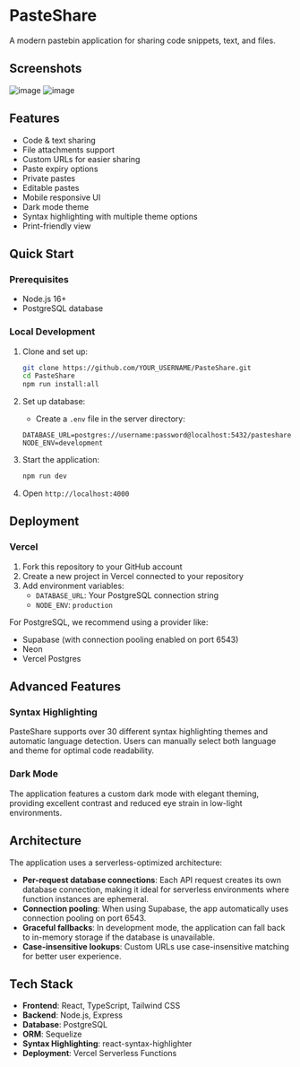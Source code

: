 # PasteShare

A modern pastebin application for sharing code snippets, text, and files.

## Screenshots
![image](https://github.com/user-attachments/assets/9429dc2c-6fe5-438d-a687-077f53aecc56) ![image](https://github.com/user-attachments/assets/9e7dbd5d-5d99-489f-aab7-df518ded2dec)

## Features

- Code & text sharing
- File attachments support
- Custom URLs for easier sharing
- Paste expiry options
- Private pastes
- Editable pastes
- Mobile responsive UI
- Dark mode theme
- Syntax highlighting with multiple theme options
- Print-friendly view

## Quick Start

### Prerequisites

- Node.js 16+
- PostgreSQL database

### Local Development

1. Clone and set up:
   ```bash
   git clone https://github.com/YOUR_USERNAME/PasteShare.git
   cd PasteShare
   npm run install:all
   ```

2. Set up database:
   - Create a `.env` file in the server directory:
   ```
   DATABASE_URL=postgres://username:password@localhost:5432/pasteshare
   NODE_ENV=development
   ```

3. Start the application:
   ```bash
   npm run dev
   ```

4. Open `http://localhost:4000`

## Deployment

### Vercel

1. Fork this repository to your GitHub account
2. Create a new project in Vercel connected to your repository
3. Add environment variables:
   - `DATABASE_URL`: Your PostgreSQL connection string
   - `NODE_ENV`: `production`

For PostgreSQL, we recommend using a provider like:
- Supabase (with connection pooling enabled on port 6543)
- Neon
- Vercel Postgres

## Advanced Features

### Syntax Highlighting
PasteShare supports over 30 different syntax highlighting themes and automatic language detection. Users can manually select both language and theme for optimal code readability.

### Dark Mode
The application features a custom dark mode with elegant theming, providing excellent contrast and reduced eye strain in low-light environments.

## Architecture

The application uses a serverless-optimized architecture:

- **Per-request database connections**: Each API request creates its own database connection, making it ideal for serverless environments where function instances are ephemeral.
- **Connection pooling**: When using Supabase, the app automatically uses connection pooling on port 6543.
- **Graceful fallbacks**: In development mode, the application can fall back to in-memory storage if the database is unavailable.
- **Case-insensitive lookups**: Custom URLs use case-insensitive matching for better user experience.

## Tech Stack

- **Frontend**: React, TypeScript, Tailwind CSS
- **Backend**: Node.js, Express
- **Database**: PostgreSQL
- **ORM**: Sequelize
- **Syntax Highlighting**: react-syntax-highlighter
- **Deployment**: Vercel Serverless Functions
